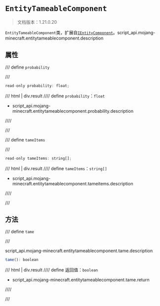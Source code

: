 # `EntityTameableComponent`

> 文档版本：1.21.0.20

`EntityTameableComponent`类，扩展自[`IEntityComponent`](./ientitycomponent.md)。script_api.mojang-minecraft.entitytameablecomponent.description

## 属性

/// define
`probability`


///

```js
read-only probability: float;
```

/// html | div.result
//// define
`probability`：`float`

- script_api.mojang-minecraft.entitytameablecomponent.probability.description


////

///


/// define
`tameItems`


///

```js
read-only tameItems: string[];
```

/// html | div.result
//// define
`tameItems`：`string[]`

- script_api.mojang-minecraft.entitytameablecomponent.tameitems.description


////

///


## 方法

/// define
`tame`


///

script_api.mojang-minecraft.entitytameablecomponent.tame.description

```js
tame(): boolean
```

/// html | div.result
//// define
返回值：`boolean`

- script_api.mojang-minecraft.entitytameablecomponent.tame.return


////

///


